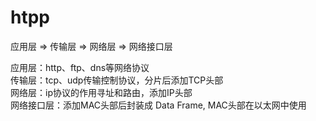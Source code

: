 # htpp

应用层 => 传输层 => 网络层 => 网络接口层

应用层：http、ftp、dns等网络协议  
传输层：tcp、udp传输控制协议，分片后添加TCP头部  
网络层：ip协议的作用寻址和路由，添加IP头部  
网络接口层：添加MAC头部后封装成 Data Frame, MAC头部在以太网中使用      


